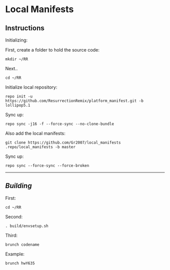 Local Manifests
=================================


Instructions
---------------

Initializing:

First, create a folder to hold the source code: 

	mkdir ~/RR

Next..

	cd ~/RR

Initialize local repository:

    repo init -u https://github.com/ResurrectionRemix/platform_manifest.git -b lollipop5.1
    
Sync up:

	repo sync -j16 -f --force-sync --no-clone-bundle

Also add the local manifests:

    git clone https://github.com/Gr2007/local_manifests .repo/local_manifests -b master

Sync up:

	repo sync --force-sync --force-broken
	
-------------
 
_Building_
---------------

First:

	cd ~/RR

Second:

	. build/envsetup.sh

Third:

    brunch codename
    
Example:

    brunch hwY635


